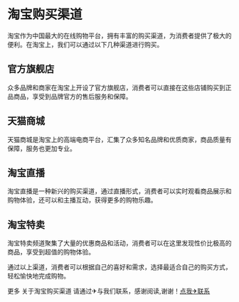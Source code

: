 # 淘宝购买渠道

淘宝作为中国最大的在线购物平台，拥有丰富的购买渠道，为消费者提供了极大的便利。在淘宝上，我们可以通过以下几种渠道进行购买。

## 官方旗舰店
众多品牌和商家在淘宝上开设了官方旗舰店，消费者可以直接在这些店铺购买到正品商品，享受到品牌官方的售后服务和保障。

## 天猫商城
天猫商城是淘宝上的高端电商平台，汇集了众多知名品牌和优质商家，商品质量有保障，服务也更加专业。

## 淘宝直播
淘宝直播是一种新兴的购买渠道，通过直播形式，消费者可以实时观看商品展示和购物体验，还可以和主播互动，获得更多的购物乐趣。

## 淘宝特卖
淘宝特卖频道聚集了大量的优惠商品和活动，消费者可以在这里发现性价比极高的商品，享受到超值的购物体验。

通过以上渠道，消费者可以根据自己的喜好和需求，选择最适合自己的购买方式，轻松愉快地完成购物。

更多 关于淘宝购买渠道 请通过✈与我们联系，感谢阅读,谢谢！[点我✈联系](https://1.k02.cc)